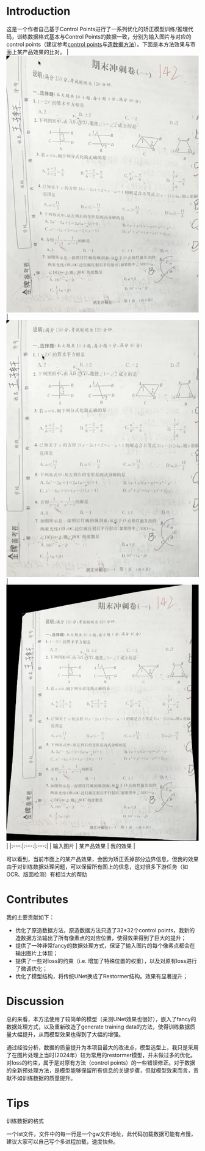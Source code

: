 # Introduction
这是一个作者自己基于Control Points进行了一系列优化的矫正模型训练/推理代码，训练数据格式基本与Control Points的数据一致，分别为输入图片与对应的control points（建议参考[control points](https://github.com/gwxie/Document-Dewarping-with-Control-Points)与[造数据方法](https://github.com/gwxie/Synthesize-Distorted-Image-and-Its-Control-Points)）。下面是本方法效果与市面上某产品效果的比对。
| ![](1.png) | ![](2.png) | ![](3.png) |
|:---:|:---:|:---:|
| 输入图片 | 某产品效果 | 我的效果 |

可以看到，当前市面上的某产品效果，会因为矫正丢掉部分边界信息，但我的效果由于对训练数据处理问题，可以保留所有图上的信息，这对很多下游任务（如OCR、版面检测）有相当大的帮助

# Contributes
我的主要贡献如下：
- 优化了原造数据方法，原造数据方法只造了32*32个control points，我新的造数据方法输出了所有像素点的对应位置，使得效果得到了巨大的提升；
- 提供了一种非常fancy的数据处理方式，保证了输入图片的每个像素点都会在输出图片上体现；
- 提供了一些对loss的约束（i.e. 增加了特殊位置的权重），以及对原有loss进行了微调优化；
- 优化了模型结构，将传统UNet换成了Restormer结构。效果有显著提升；

# Discussion
总的来看，本方法使用了较简单的模型（亲测UNet效果也很好），嵌入了fancy的数据处理方式，以及重新改造了generate training data的方法，使得训练数据质量大幅提升，从而模型效果也得到了大幅的增强。

通过经验分析，数据的质量提升为本项目最大的改进点，模型选型上，我只是采用了在图片处理上当时(2024年）较为常用的restormer模型，并未做过多的优化。对loss的约束，属于是对原有方法（control points）的一些错误修正。对于数据的全新预处理方法，是模型能够保留所有信息的关键步骤，但就模型效果而言，贡献不如训练数据的质量提升。

# Tips
训练数据的格式

一个lst文件，文件中的每一行是一个gw文件地址，此代码加载数据可能有点慢，建议大家可以自己写个多进程加载，速度快些。
